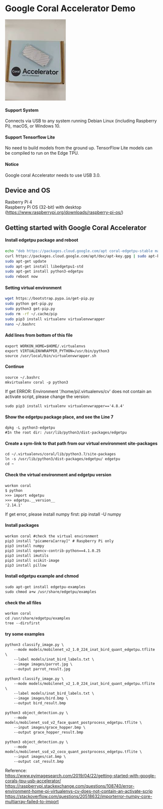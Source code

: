 # Google Coral Accelerator Demo  
![image](https://github.com/allen050883/Deeplearning/blob/master/google_coral_demo/google_coral_resize.jpg)  
#### Support System
Connects via USB to any system running Debian Linux (including Raspberry Pi), macOS, or Windows 10.  
#### Support Tensorflow Lite  
No need to build models from the ground up. TensorFlow Lite models can be compiled to run on the Edge TPU.  
#### Notice  
Google coral Accelerator needs to use USB 3.0.  
  
  
## Device and OS  
Rasberry Pi 4  
Raspberry Pi OS (32-bit) with desktop (https://www.raspberrypi.org/downloads/raspberry-pi-os/)  
  
## Getting started with Google Coral Accelerator  
#### Install edgetpu package and reboot  
```bash
echo "deb https://packages.cloud.google.com/apt coral-edgetpu-stable main" | sudo tee /etc/apt/sources.list.d/coral-edgetpu.list
curl https://packages.cloud.google.com/apt/doc/apt-key.gpg | sudo apt-key add -
sudo apt-get update
sudo apt-get install libedgetpu1-std
sudo apt-get install python3-edgetpu
sudo reboot now
```
#### Setting virtual environment  
```bash
wget https://bootstrap.pypa.io/get-pip.py
sudo python get-pip.py
sudo python3 get-pip.py
sudo rm -rf ~/.cache/pip
sudo pip3 install virtualenv virtualenvwrapper
nano ~/.bashrc
```
#### Add lines from bottom of this file
```
export WORKON_HOME=$HOME/.virtualenvs
export VIRTUALENVWRAPPER_PYTHON=/usr/bin/python3
source /usr/local/bin/virtualenvwrapper.sh
```
#### Continue  
```
source ~/.bashrc
mkvirtualenv coral -p python3
```
If get ERROR: Environment '/home/pi/.virtualenvs/cv' does not contain an activate script, please change the version:  
```
sudo pip3 install virtualenv virtualenvwrapper=='4.8.4'
```
#### Show the edgetpu package place, and see the Line 7
```
dpkg -L python3-edgetpu
#In the root dir: /usr/lib/python3/dist-packages/edgetpu
```
#### Create a sym-link to that path from our virtual environment site-packages  
```
cd ~/.virtualenvs/coral/lib/python3.7/site-packages
ln -s /usr/lib/python3/dist-packages/edgetpu/ edgetpu
cd ~
```
#### Check the virtual environment and edgetpu version  
```
workon coral
$ python
>>> import edgetpu
>>> edgetpu.__version__
'2.14.1'
```
If get error, please install numpy first: pip install -U numpy  
#### Install packages
```
workon coral #check the virtual environment
pip3 install "picamera[array]" # Raspberry Pi only
pip3 install numpy
pip3 install opencv-contrib-python==4.1.0.25
pip3 install imutils
pip3 install scikit-image
pip3 install pillow
```
#### Install edgetpu example and chmod
```
sudo apt-get install edgetpu-examples
sudo chmod a+w /usr/share/edgetpu/examples
```
#### check the all files  
```
workon coral
cd /usr/share/edgetpu/examples
tree --dirsfirst
```
#### try some examples  
```
python3 classify_image.py \
	--mode models/mobilenet_v2_1.0_224_inat_bird_quant_edgetpu.tflite \
	--label models/inat_bird_labels.txt \
	--image images/parrot.jpg \
	--output parrot_result.jpg
	
python3 classify_image.py \
	--mode models/mobilenet_v2_1.0_224_inat_bird_quant_edgetpu.tflite \
	--label models/inat_bird_labels.txt \
	--image images/bird.bmp \
	--output bird_result.bmp

python3 object_detection.py \
	--mode models/mobilenet_ssd_v2_face_quant_postprocess_edgetpu.tflite \
	--input images/grace_hopper.bmp \
	--output grace_hopper_result.bmp
	
python3 object_detection.py \
	--mode models/mobilenet_ssd_v2_coco_quant_postprocess_edgetpu.tflite \
	--input images/cat.bmp \
	--output cat_result.bmp
```
Reference:  
https://www.pyimagesearch.com/2019/04/22/getting-started-with-google-corals-tpu-usb-accelerator/  
https://raspberrypi.stackexchange.com/questions/108740/error-environment-home-pi-virtualenvs-cv-does-not-contain-an-activate-scrip 
https://stackoverflow.com/questions/20518632/importerror-numpy-core-multiarray-failed-to-import  
